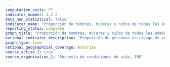 ```yaml
---
computation_units: PT
indicator_number: 1.2.2
data_non_statistical: false
indicator_name: "Proporción de hombres, mujeres y niños de todas las edades que viven en la pobreza, en todas sus dimensiones, con arreglo a las definiciones nacionales"
reporting_status: complete
graph_title: "Proporción de hombres, mujeres y niños de todas las edades que viven en la pobreza, en todas sus dimensiones, con arreglo a las definiciones nacionales"
national_indicator_description: "Proporción de personas en riesgo de pobreza o exclusión social: indicador AROPE, considerando el umbral nacional de pobreza"
graph_type: line
national_geographical_coverage: Asturias
source_active_1: true
source_organisation_1: "Encuesta de condiciones de vida, INE"
---
```

